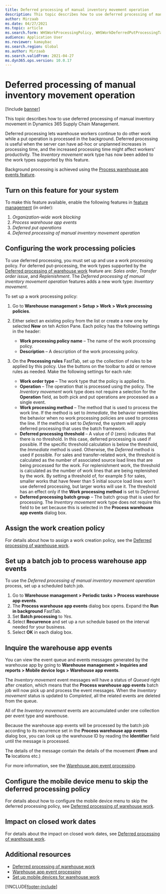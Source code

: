 ```yaml
---
title: Deferred processing of manual inventory movement operation
description: This topic describes how to use deferred processing of manual inventory movement in Dynamics 365 Supply Chain Management
author: Mirzaab
ms.date: 04/27/2021
ms.topic: article
ms.search.form: WHSWorkProcessingPolicy, WHSWorkDeferredPutProcessingTask
audience: Application User
ms.reviewer: kamaybac
ms.search.region: Global
ms.author: Mirzaab
ms.search.validFrom: 2021-04-27
ms.dyn365.ops.version: 10.0.17
---
```


# Deferred processing of manual inventory movement operation

[!include [banner](../includes/banner.md)]

This topic describes how to use deferred processing of manual inventory movement in Dynamics 365 Supply Chain Management.

Deferred processing lets warehouse workers continue to do other work while a put operation is processed in the background. Deferred processing is useful when the server can have ad-hoc or unplanned increases in processing time, and the increased processing time might affect workers' productivity. The *Inventory movement* work type has now been added to the work types supported by this feature.

Background processing is achieved using the [Process warehouse app events feature](warehouse-app-events.md).

## Turn on this feature for your system

To make this feature available, enable the following features in [feature management](../../fin-ops-core/fin-ops/get-started/feature-management/feature-management-overview.md) (in order):

1. *Organization-wide work blocking*
1. *Process warehouse app events*
1. *Deferred put operations*
1. *Deferred processing of manual inventory movement operation*

## Configuring the work processing policies

To use deferred processing, you must set up and use a work processing policy. For deferred put-processing, the work types supported by the [Deferred processing of warehouse work](deferred-put.md) feature are: *Sales order*, *Transfer order issue*, and *Replenishment*. The *Deferred processing of manual inventory movement operation* features adds a new work type: *Inventory movement*.

To set up a work processing policy:

1. Go to **Warehouse management \> Setup \> Work \> Work processing policies**.
1. Either select an existing policy from the list or create a new one by selected **New** on teh Action Pane. Each policy has the following settings in the header:

    - **Work processing policy name** – The name of the work processing policy.
    - **Description** – A description of the work processing policy.

1. On the **Processing rules** FastTab, set up the collection of rules to be applied by this policy. Use the buttons on the toolbar to add or remove rules as needed. Make the following settings for each rule:

    - **Work order type** – The work type that the policy is applied to.
    - **Operation** – The operation that is processed using the policy. The *Inventory movement* work type does not require a selection for the **Operation** field, as both pick and put operations are processed as a single event.
    - **Work processing method** – The method that is used to process the work line. If the method is set to *Immediate*, the behavior resembles the behavior when no work processing policies are used to process the line. If the method is set to *Deferred*, the system will apply deferred processing that uses the batch framework.
    - **Deferred processing threshold** – A value of *0* (zero) indicates that there is no threshold. In this case, deferred processing is used if possible. If the specific threshold calculation is below the threshold, the *Immediate* method is used. Otherwise, the *Deferred* method is used if possible. For sales and transfer-related work, the threshold is calculated as the number of associated source load lines that are being processed for the work. For replenishment work, the threshold is calculated as the number of work lines that are being replenished by the work. By setting a threshold of, for example *5* for sales, smaller works that have fewer than 5 initial source load lines won't use deferred processing, but larger works will use it. The threshold has an effect only if the **Work processing method** is set to *Deferred*.
    - **Deferred processing batch group** – The batch group that is used for processing. The *Inventory movement* work type does not require this field to be set because this is selected in the **Process warehouse app events** dialog box.

## Assign the work creation policy

For details about how to assign a work creation policy, see the [Deferred processing of warehouse work](deferred-put.md).

## Set up a batch job to process warehouse app events

To use the *Deferred processing of manual inventory movement operation* process, set up a scheduled batch job.

1. Go to **Warehouse management > Periodic tasks > Process warehouse app events**.
1. The **Process warehouse app events** dialog box opens. Expand the **Run in background** FastTab.
1. Set **Batch processing** to *Yes*.
1. Select **Recurrence** and set up a run schedule based on the interval needed for your business.
1. Select **OK** in each dialog box.

## Inquire the warehouse app events

You can view the event queue and events messages generated by the warehouse app by going to **Warehouse management > Inquiries and reports > Mobile device logs > Warehouse app events**.

The *Inventory movement* event messages will have a status of *Queued* right after creation, which means that the **Process warehouse app events** batch job will now pick up and process the event messages. When the *Inventory movement* status is updated to *Completed*, all the related events are deleted from the queue.

All of the *Inventory movement* events are accumulated under one collection per event type and warehouse.

Because the warehouse app events will be processed by the batch job according to its recurrence set in the **Process warehouse app events** dialog box, you can look up the warehouse ID by reading the **Identifier** field until the message is processed.

The details of the message contain the details of the movement (**From** and **To** locations etc.)

For more information, see the [Warehouse app event processing](warehouse-app-events.md).

## Configure the mobile device menu to skip the deferred processing policy

For details about how to configure the mobile device menu to skip the deferred processing policy, see [Deferred processing of warehouse work](deferred-put.md).

## Impact on closed work dates

For details about the impact on closed work dates, see [Deferred processing of warehouse work](deferred-put.md).

## Additional resources

- [Deferred processing of warehouse work](deferred-put.md)
- [Warehouse app event processing](warehouse-app-events.md)
- [Set up mobile devices for warehouse work](configure-mobile-devices-warehouse.md)

[!INCLUDE[footer-include](../../includes/footer-banner.md)]